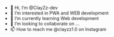 - 👋 Hi, I’m @ClayZz-dev
- 👀 I’m interested in PWA and WEB development
- 🌱 I’m currently learning Web development
- 💞️ I’m looking to collaborate on ...
- 📫 How to reach me @clayzz1.0 on Instagram

<!---
ClayZz-dev/ClayZz-dev is a ✨ special ✨ repository because its `README.md` (this file) appears on your GitHub profile.
You can click the Preview link to take a look at your changes.
--->
